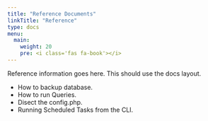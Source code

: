 ```yaml
---
title: "Reference Documents"
linkTitle: "Reference"
type: docs
menu:
  main:
    weight: 20
    pre: <i class='fas fa-book'></i>
---
```


Reference information goes here. This should use the docs layout.

- How to backup database. 
- How to run Queries. 
- Disect the config.php.
- Running Scheduled Tasks from the CLI.